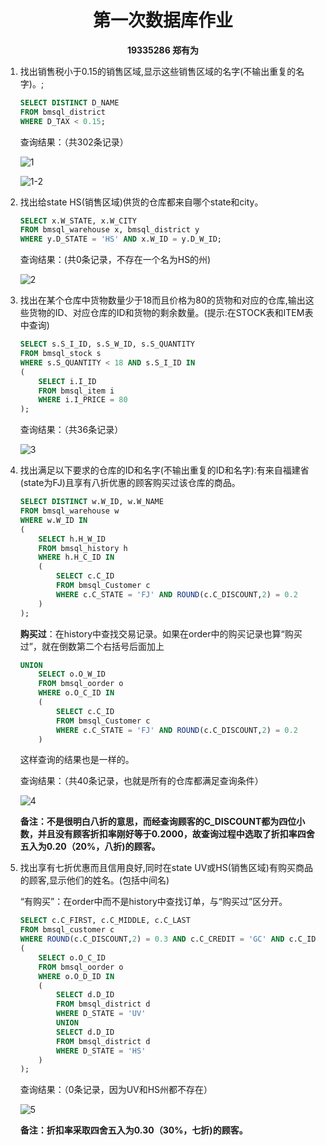 <center><h1>第一次数据库作业</h1></center>

<center><b>19335286 郑有为</b></center>



1. 找出销售税小于0.15的销售区域,显示这些销售区域的名字(不输出重复的名字)。;

   ``` sql
   SELECT DISTINCT D_NAME 
   FROM bmsql_district 
   WHERE D_TAX < 0.15;
   ```

   查询结果：（共302条记录）

   ![1](image/1.png)

   ![1-2](image/1-2.png)

2. 找出给state HS(销售区域)供货的仓库都来自哪个state和city。

   ``` sql
   SELECT x.W_STATE, x.W_CITY
   FROM bmsql_warehouse x, bmsql_district y
   WHERE y.D_STATE = 'HS' AND x.W_ID = y.D_W_ID;
   ```

   查询结果：(共0条记录，不存在一个名为HS的州)

   ![2](image/2.png)

3. 找出在某个仓库中货物数量少于18而且价格为80的货物和对应的仓库,输出这些货物的ID、对应仓库的ID和货物的剩余数量。(提示:在STOCK表和ITEM表中查询)

    ``` sql
    SELECT s.S_I_ID, s.S_W_ID, s.S_QUANTITY
    FROM bmsql_stock s
    WHERE s.S_QUANTITY < 18 AND s.S_I_ID IN
    (
        SELECT i.I_ID
        FROM bmsql_item i
        WHERE i.I_PRICE = 80
    );
    ```

    查询结果：（共36条记录）

	![3](image/3.png)

4. 找出满足以下要求的仓库的ID和名字(不输出重复的ID和名字):有来自福建省(state为FJ)且享有八折优惠的顾客购买过该仓库的商品。

    ``` sql
    SELECT DISTINCT w.W_ID, w.W_NAME 
    FROM bmsql_warehouse w
    WHERE w.W_ID IN
    (
        SELECT h.H_W_ID
        FROM bmsql_history h
        WHERE h.H_C_ID IN
        (
            SELECT c.C_ID
            FROM bmsql_Customer c
            WHERE c.C_STATE = 'FJ' AND ROUND(c.C_DISCOUNT,2) = 0.2
        )
    );
    ```

    **购买过**：在history中查找交易记录。如果在order中的购买记录也算“购买过”，就在倒数第二个右括号后面加上

    ``` sql
    UNION
        SELECT o.O_W_ID
        FROM bmsql_oorder o
        WHERE o.O_C_ID IN
        (
            SELECT c.C_ID
            FROM bmsql_Customer c
            WHERE c.C_STATE = 'FJ' AND ROUND(c.C_DISCOUNT,2) = 0.2
        )
    ```

    这样查询的结果也是一样的。

    查询结果：（共40条记录，也就是所有的仓库都满足查询条件）

    ![4](image/4.png)

    **备注：不是很明白八折的意思，而经查询顾客的C_DISCOUNT都为四位小数，并且没有顾客折扣率刚好等于0.2000，故查询过程中选取了折扣率四舍五入为0.20（20%，八折)的顾客。**

5. 找出享有七折优惠而且信用良好,同时在state UV或HS(销售区域)有购买商品的顾客,显示他们的姓名。(包括中间名)

    “有购买”：在order中而不是history中查找订单，与“购买过”区分开。
    
    ``` sql
    SELECT c.C_FIRST, c.C_MIDDLE, c.C_LAST
    FROM bmsql_customer c
    WHERE ROUND(c.C_DISCOUNT,2) = 0.3 AND c.C_CREDIT = 'GC' AND c.C_ID IN
    (
        SELECT o.O_C_ID
        FROM bmsql_oorder o
        WHERE o.O_D_ID IN
        (
            SELECT d.D_ID
            FROM bmsql_district d
            WHERE D_STATE = 'UV'
            UNION
            SELECT d.D_ID
            FROM bmsql_district d
            WHERE D_STATE = 'HS'
        )
    );
    ```

    查询结果：（0条记录，因为UV和HS州都不存在）

    ![5](image/5.png)
    
    **备注：折扣率采取四舍五入为0.30（30%，七折)的顾客。**

